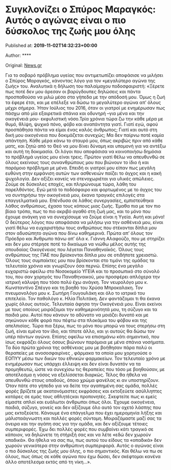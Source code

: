 
# Συγκλονίζει ο Σπύρος Μαραγκός: Αυτός ο αγώνας είναι ο πιο δύσκολος της ζωής μου όλης

Published at: **2019-11-02T14:32:23+00:00**

Author: ****

Original: [News.gr](https://www.news.gr/ellada/article/2016878/sigklonizi-o-spiros-maragkos-aftos-o-agonas-ine-o-pio-diskolos-tis-zois-mou-olis.html)

Για το σοβαρό πρόβλημα υγείας που αντιμετωπίζει αποφάσισε να μιλήσει ο Σπύρος Μαραγκός, κάνοντας λόγο για τον «μεγαλύτερο αγώνα της ζωής» του.
Αναλυτικά η δήλωση του παλαίμαχου ποδοσφαιριστή:
«Ξέρετε πως ποτέ δεν μου άρεσαν οι βαρύγδουπες δηλώσεις και πάντα προσπαθούσα να μιλώ μέσα στα γήπεδα με την απόδοσή μου. Όμως η ζωή τα έφερε έτσι, και με επέλεξε να δώσω το μεγαλύτερο αγώνα απ’ όλους μέχρι σήμερα.
Ήταν Ιούλιος του 2016, όταν οι γιατροί με ενημέρωσαν πως πάσχω από μία εξαιρετικά σπάνια και οδυνηρή –για μένα και την οικογένειά μου- εκφυλιστική νόσο.Τρία χρόνια τώρα ζω την κάθε μέρα με θυμό, θλίψη, ψυχικό πόνο, φόβο και αναπάντητα γιατί.
Γιατί εγώ, αφού προσπάθησα πάντα να είμαι ένας καλός άνθρωπος; Γιατί και αυτό στη δική μου οικογένεια που δοκιμάζεται συνεχώς; Μα δεν παίρνω ποτέ καμία απάντηση. Κάθε μέρα κάνω το σταυρό μου, όπως ακριβώς πριν από κάθε ματς, και ζητώ από το Θεό να μου δίνει δύναμη και υπομονή για να αντέξω και αυτή τη δοκιμασία.
Οι λόγοι που αποφάσισα να κοινοποιήσω δημόσια το πρόβλημά υγείας μου είναι τρεις.
Πρώτον γιατί θέλω να απευθυνθώ σε όλους εκείνους τους συνανθρώπους μου που βιώνουν το ίδιο ή και παρόμοιο πρόβλημα με μένα. Επειδή οι γιατροί μου είπαν πως μεγάλη ευθύνη στην εμφάνιση αυτών των ασθενειών παίζει το άγχος και η κακή ψυχολογία.
Δεν αξίζει κανείς να στενοχωριέται για υλικές απώλειες. Ζούμε σε δύσκολες εποχές, και πληρώνουμε τώρα, λάθη του παρελθόντος. Εγώ μετά το ποδόσφαιρο και φορτωμένος με το άγχος του να συντηρήσω την οικογένειά μου, έκανα τραγικές επιλογές στα επαγγελματικά μου.
Επένδυσα σε λάθος συνεργασίες, εμπιστεύθηκα λάθος ανθρώπους, έχασα τους κόπους μιας ζωής.
Έμαθα πια με τον πιο βίαιο τρόπο, πως το πιο ακριβό αγαθό στη ζωή μας, και το μόνο που έχουμε ανάγκη για να συνεχίσουμε να ζούμε είναι η Υγεία. Αυτή και μόνο!
Ο δεύτερος λόγος που αποφάσισα να μιλήσω για την ασθένειά μου, είναι γιατί θέλω να ευχαριστήσω τους ανθρώπους που στέκονται δίπλα μου στον αδυσώπητο αγώνα που δίνω καθημερινά.
Πρώτα απ’ όλους τον Πρόεδρο και Άνθρωπο πάνω απ’ όλα κ. Γιάννη Αλαφούζο, που με στηρίζει και δεν μου στέρησε ποτέ το δικαίωμα να νιώθω μέλος αυτής της σπουδαίας Οικογένειας που λέγεται Παναθηναϊκός. Όλους τους ανθρώπους της ΠΑΕ που βρίσκονται δίπλα μου σε οτιδήποτε χρειαστώ.
Όλους τους συμπαίκτες μου που βρίσκονται στο τιμόνι της ομάδας τα τελευταία χρόνια και γνωρίζουν όσα περνώ.
Επίσης ένα μεγάλο ευχαριστώ οφείλω στο Νοσοκομείο ΥΓΕΙΑ και το προσωπικό στο σύνολό του, που σαν χορηγός του Παναθηναικού, μου προσφέρει απλόχερα την ιατρική κάλυψη που τόσο πολύ έχω ανάγκη.
Τον νευρολόγο μου κ. Κωνσταντίνο Σπέγγο και τη βοηθό του Χρύσα Μπροκαλακη.
Τον πνευμονολόγο μου κ. Σωτήρη Γουγουλάκη και όλο το ιατρικό του επιτελείο.
Τον παθολόγο κ. Ηλία Πολιτάκη. Δεν φαντάζομαι τι θα έκανα χωρίς όλους αυτούς.
Τελευταία άφησα την Οικογένειά μου. Είναι εκείνοι με τους οποίους μοιράζομαι την καθημερινότητά μου, τη σύζυγο και τα παιδιά μου. Αυτοί που κάνουν το αδύνατο να μοιάζει δυνατό και με σηκώνουν κάθε φορά που πέφτω στα πλοκάμια του φόβου και της απελπισίας. Τώρα πια ξέρω, πως το μόνο που μπορώ να τους στερήσω στη ζωή, είναι εμένα τον ίδιο, και τίποτε άλλο, και γι αυτούς θα δώσω τον υπέρ πάντων αγώνα.
Επίσης οφείλω να επισημάνω κάτι σημαντικό, που ίσως εκφράζει όλους όσους βιώνουν παρόμοια με μένα σπάνια νοσήματα. Τα δύο πρώτα χρόνια της ασθένειας μου με βοήθησαν πάρα πολύ οι θεραπείες με ανοσοσφαιρίνες , φάρμακα τα οποία μου χορηγούσε ο ΕΟΠΥΥ μέσω των δικών του εθνικών φαρμακείων. Τον τελευταίο χρόνο με ενημέρωσαν πως υπάρχει έλλειψη και δεν είναι δυνατόν να τα προμηθευτώ, ώστε να συνεχίσω τις θεραπείες που τόσο με βοηθούσαν, με αποτέλεσμα η νόσος να εξελίσσεται διαρκώς.
Τέλος θα ήθελα να απευθυνθώ στους οπαδούς, όποιο χρώμα φανέλας κι αν υποστηρίζουν. Όταν πάτε στο γήπεδο για να δείτε την αγαπημένη σας ομάδα, πολλές φορές βρίζετε με ακατανόμαστες εκφράσεις και εκτοξεύετε ασύλληπτες κατάρες σε εμάς τους αθλητέςκαι προπονητές.
Σκεφτείτε πως κι εμείς είμαστε απλοί και ευάλωτοι άνθρωποι όπως όλοι. Έχουμε οικογένεια, παιδιά, σύζυγο, γονείς και δεν αξίζουμε όλο αυτό τον οχετό λάσπης που μας εκτοξεύετε. Κάνουμε ένα επάγγελμα που έχει ημερομηνία λήξης και μάλισταάγνωστη και πολλές φορές σύντομη.
Μοιραζόμαστε μαζί σας τα όνειρα και την αγάπη σας για την ομάδα, και δεν αξίζουμε τέτοιες συμπεριφορές. Έχω δει πολλές φορές που συμβαίνει κάτι τραγικό σε κάποιον, να δηλώνετε τη στήριξή σας και να λέτε «εδώ δεν χωρούν οπαδικά». Θα ήθελα να σας πω, πως αυτού του είδους τα «οπαδικά» δεν χωρούν γενικότερα στην ανθρώπινη συμπεριφορά.
Αυτός ο αγώνας είναι ο πιο δύσκολος της ζωής μου όλης, ο πιο σημαντικός. Και θέλω να πω σε όλους, πως όπως σε κάθε αγώνα που έχω δώσει, δεν σκέφτομαι κανένα άλλο αποτέλεσμα εκτός από τη νίκη…».
